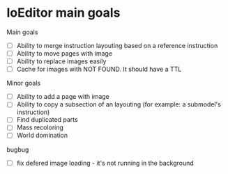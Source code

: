 IoEditor main goals
===================

Main goals
- [ ] Ability to merge instruction layouting based on a reference instruction
- [ ] Ability to move pages with image
- [ ] Ability to replace images easily
- [ ] Cache for images with NOT FOUND. It should have a TTL

Minor goals
- [ ] Ability to add a page with image
- [ ] Ability to copy a subsection of an layouting (for example: a submodel's instruction)
- [ ] Find duplicated parts
- [ ] Mass recoloring
- [ ] World domination

bugbug
- [ ] fix defered image loading - it's not running in the background
